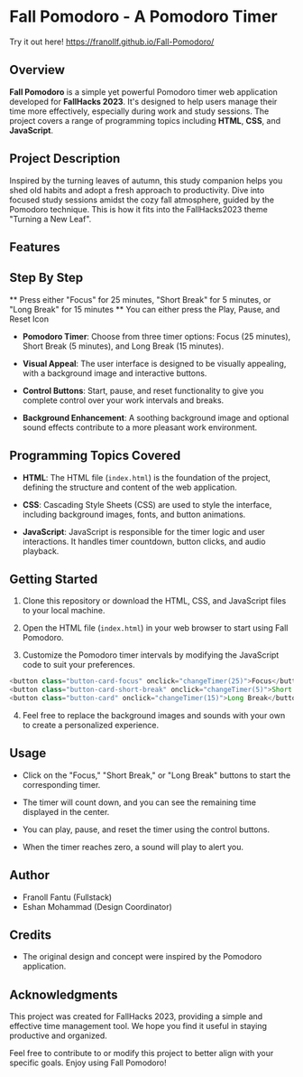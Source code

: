 # Fall Pomodoro - A Pomodoro Timer 
Try it out here! https://franollf.github.io/Fall-Pomodoro/

## Overview
**Fall Pomodoro** is a simple yet powerful Pomodoro timer web application developed for **FallHacks 2023**. It's designed to help users manage their time more effectively, especially during work and study sessions. The project covers a range of programming topics including **HTML**, **CSS**, and **JavaScript**.


## Project Description
Inspired by the turning leaves of autumn, this study companion helps you shed old habits and adopt a fresh approach to productivity. Dive into focused study sessions amidst the cozy fall atmosphere, guided by the Pomodoro technique. This is how it fits into the FallHacks2023 theme "Turning a New Leaf".
## Features

## Step By Step
** Press either "Focus" for 25 minutes, "Short Break" for 5 minutes, or "Long Break" for 15 minutes
** You can either press the Play, Pause, and Reset Icon

- **Pomodoro Timer**: Choose from three timer options: Focus (25 minutes), Short Break (5 minutes), and Long Break (15 minutes).

- **Visual Appeal**: The user interface is designed to be visually appealing, with a background image and interactive buttons.

- **Control Buttons**: Start, pause, and reset functionality to give you complete control over your work intervals and breaks.

- **Background Enhancement**: A soothing background image and optional sound effects contribute to a more pleasant work environment.

## Programming Topics Covered

- **HTML**: The HTML file (`index.html`) is the foundation of the project, defining the structure and content of the web application.

- **CSS**: Cascading Style Sheets (CSS) are used to style the interface, including background images, fonts, and button animations.

- **JavaScript**: JavaScript is responsible for the timer logic and user interactions. It handles timer countdown, button clicks, and audio playback.

## Getting Started

1. Clone this repository or download the HTML, CSS, and JavaScript files to your local machine.

2. Open the HTML file (`index.html`) in your web browser to start using Fall Pomodoro.

3. Customize the Pomodoro timer intervals by modifying the JavaScript code to suit your preferences.
```java
<button class="button-card-focus" onclick="changeTimer(25)">Focus</button>
<button class="button-card-short-break" onclick="changeTimer(5)">Short Break</button>
<button class="button-card" onclick="changeTimer(15)">Long Break</button>
```

4. Feel free to replace the background images and sounds with your own to create a personalized experience.

## Usage

- Click on the "Focus," "Short Break," or "Long Break" buttons to start the corresponding timer.

- The timer will count down, and you can see the remaining time displayed in the center.

- You can play, pause, and reset the timer using the control buttons.

- When the timer reaches zero, a sound will play to alert you.


## Author

- Franoll Fantu (Fullstack)
- Eshan Mohammad (Design Coordinator)
  

## Credits

- The original design and concept were inspired by the Pomodoro application.

## Acknowledgments

This project was created for FallHacks 2023, providing a simple and effective time management tool. We hope you find it useful in staying productive and organized.

Feel free to contribute to or modify this project to better align with your specific goals. Enjoy using Fall Pomodoro!

